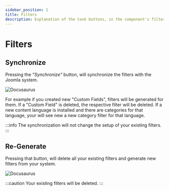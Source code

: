 ```yaml
---
sidebar_position: 1
title: Filters
description: Explanation of the task buttons, in the component's filters view.
---
```


# Filters

## Synchronize
Pressing the *"Synchronize"* button, will synchronize the filters with the Joomla system.

![Docusaurus](/img/component/synchronize.png)

For example if you created new "Custom Fields", filters will be generated for them. If a "Custom Field" is deleted, the respective filter will be deleted.
If a new content language is installed and there are categories for that language, your will see new a new category filter for that language.

:::info
The synchronization will not change the setup of your existing filters.
:::

## Re-Generate
Pressing that button, will delete all your existing filters and generate new filters from your system.

![Docusaurus](/img/component/re-generate.png)

:::caution
Your existing filters will be deleted.
:::